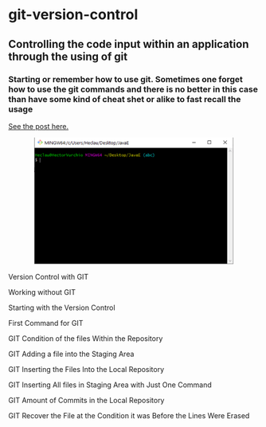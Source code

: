 # git-version-control
## Controlling the code input within an application through the using of git
<h3>Starting or remember how to use git. Sometimes one forget how to use the git commands and there is no better in this case than have some kind of cheat shet
or alike to fast recall the usage </h3>
<p><a href="https://hectorvurchio.github.io/git-version-control/">See the post here.</a><p>
<p width="100%" align="center"><img width="400px" src="/images/pic_4.png" alt="Algorithm Analysis - basic data structure"/></p>

<p>Version Control with GIT</p>
<p>Working without GIT</p>
<p>Starting with the Version Control</p>
<p>First Command for GIT</p>
<p>GIT Condition of the files Within the Repository</p>
<p>GIT Adding a file into the Staging Area</p>
<p>GIT Inserting the Files Into the Local Repository</p>
<p>GIT Inserting All files in Staging Area with Just One Command</p>
<p>GIT Amount of Commits in the Local Repository</p>
<p>GIT Recover the File at the Condition it was Before the Lines Were Erased<p>
